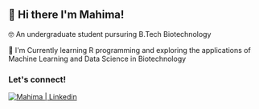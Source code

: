 ## :wave: Hi there I'm Mahima! 
:nerd_face: An undergraduate student pursuring B.Tech Biotechnology 

:seedling: I'm Currently learning R programming and exploring the applications of Machine Learning and Data Science in Biotechnology

### Let's connect!
<p>
  <a href=”https://www.linkedin.com/in/mahimachakraborty/">
    <img align=”left” src=”https://raw.githubusercontent.com/mahiiC/mahiiC/blob/main/images/linkedin-icon-3.svg" alt="Mahima | Linkedin" width=”25px”/>
  </a> 
</p>

 




<!---
mahiiC/mahiiC is a ✨ special ✨ repository because its `README.md` (this file) appears on your GitHub profile.
You can click the Preview link to take a look at your changes.
--->
